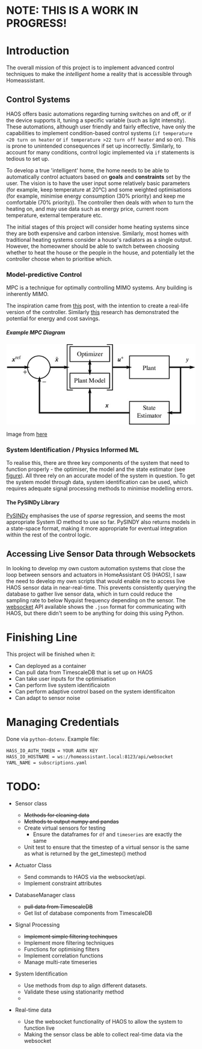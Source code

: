 # NOTE: THIS IS A WORK IN PROGRESS!



# Introduction
The overall mission of this project is to implement advanced control techniques to make the *intelligent* home a reality that is accessible through Homeassistant. 

## Control Systems
HAOS offers basic automations regarding turning switches on and off, or if the device supports it, tuning a specific variable (such as light intensity). These automations, although user friendly and fairly effective, have only the capabilities to implement condition-based control systems (`if temperature <20 turn on heater` or `if temperature >22 turn off heater` and so on). This is prone to unintended consequences if set up incorrectly. Similarly, to account for many conditions, control logic implemented via `if` statements is tedious to set up. 

To develop a true 'intelligent' home, the home needs to be able to automatically control actuators based on **goals** and **constraints** set by the user. The vision is to have the user input some relatively basic parameters (for example, keep temperature at 20°C) and some weighted optimisations (for example, minimise energy consumption (30% priority) and keep me comfortable (70% priority)). The controller then deals with _when_ to turn the heating on, and may use data such as energy price, current room temperature, external temperature etc. 

The initial stages of this project will consider home heating systems since they are both expensive and carbon intensive. Similarly, most homes with traditional heating systems consider a house's radiators as a single output. However, the homeowner should be able to switch between choosing whether to heat the house or the people in the house, and potentially let the controller choose when to prioritise which.

### Model-predictive Control
MPC is a technique for optimally controlling MIMO systems. Any building is inherently MIMO. 

The inspiration came from [this](https://uk.mathworks.com/help/mpc/ug/use-multistage-mpc-with-neural-state-space-prediction-model-for-house-heating.html) post, with the intention to create a real-life version of the controller. Similarly [this](https://www.sciencedirect.com/science/article/abs/pii/S0360544220303364) research has demonstrated the potential for energy and cost savings. 


##### Example MPC Diagram
![Example MPC Diagram](assets/MPC_bd.jpg)

Image from [here](https://www.researchgate.net/publication/317881347_ICONE23-1934_A_FORMULATION_OF_ROD_BASED_NONLINEAR_MODEL_PREDICTIVE_CONTROL_OF_NUCLEAR_REACTION_WITH_TEMPERATURE_EFFECTS_AND_XENON_POISONING/figures?lo=1)

### System Identification / Physics Informed ML
To realise this, there are three key components of the system that need to function properly - the optimiser, the model and the state estimator (see [figure](#example-mpc-diagram)). All three rely on an accurate model of the system in question. To get the system model through data, system identification can be used, which requires adequate signal processing methods to minimise modelling errors. 

#### The PySINDy Library
[PySINDy](https://pysindy.readthedocs.io/en/stable/) emphasises the use of _sparse_ regression, and seems the most appropriate System ID method to use so far. PySINDY also returns models in a state-space format, making it more appropriate for eventual integration within the rest of the control logic. 





## Accessing Live Sensor Data through Websockets
In looking to develop my own custom automation systems that close the loop between sensors and actuators in HomeAssistant OS (HAOS), I saw the need to develop my own scripts that would enable me to access live HAOS sensor data in near-real-time. This prevents consistently querying the database to gather live sensor data, which in turn could reduce the sampling rate to below Nyquist frequency depending on the sensor. The [websocket](https://developers.home-assistant.io/docs/api/websocket/#validate-config) API available shows the `.json` format for communicating with HAOS, but there didn't seem to be anything for doing this using Python. 


# Finishing Line
This project will be finished when it:
- Can deployed as a container
- Can pull data from TimescaleDB that is set up on HAOS
- Can take user inputs for the optimisation
- Can perform live system identificaiotn
- Can perform adaptive control based on the system identificaiton
- Can adapt to sensor noise

<!-- # Intended Use
To be able to effectively interact with HAOS via Python scripts for advanced automation procedures. Although `.yaml` files can be used to create useful automations, it may be that more advanced automations should be developed, and for the processing to occur outside of HAOS. This set of scripts is intended to make the interplay between HAOS and some other techniques easier. -->

# Managing Credentials

Done via `python-dotenv`. Example file:
```
HASS_IO_AUTH_TOKEN = YOUR AUTH KEY
HASS_IO_HOSTNAME = ws://homeassistant.local:8123/api/websocket
YAML_NAME = subscriptions.yaml
```

# TODO:
- Sensor class
    - ~~Methods for cleaning data~~
    - ~~Methods to output numpy and pandas~~
    - Create virtual sensors for testing
        - Ensure the dataframes for `df` and `timeseries` are exactly the same
    - Unit test to ensure that the timestep of a virtual sensor is the same as what is returned by the get_timestep() method

- Actuator Class
    - Send commands to HAOS via the websocket/api.
    - Implement constraint attributes

- DatabaseManager class
    - ~~pull data from TimescaleDB~~
    - Get list of database components from TimescaleDB

- Signal Processing
    - ~~Implement simple filtering techinques~~
    - Implement more filtering techniques
    - Functions for optimising filters
    - Implement correlation functions
    - Manage multi-rate timeseries

- System Identification
    - Use methods from dsp to align different datasets. 
    - Validate these using stationarity method
    - 

- Real-time data
    - Use the websocket functionality of HAOS to allow the system to function live
    - Making the sensor class be able to collect real-time data via the websocket
